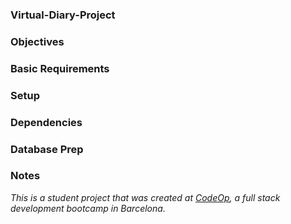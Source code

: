 ### Virtual-Diary-Project

### Objectives

### Basic Requirements

### Setup

### Dependencies

### Database Prep

### Notes

_This is a student project that was created at [CodeOp](http://codeop.tech), a full stack development bootcamp in Barcelona._
